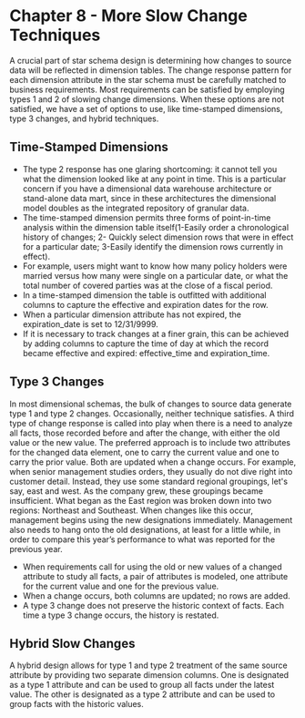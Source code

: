 # Chapter 8 - More Slow Change Techniques
A crucial part of star schema design is determining how changes to source data will be reflected in dimension tables. The change response pattern for each dimension attribute in the star schema must be carefully matched to business requirements. Most requirements can be satisfied by employing types 1 and 2 of slowing change dimensions. When these options are not satisfied, we have a set of options to use, like time-stamped dimensions, type 3 changes, and hybrid techniques.

## Time-Stamped Dimensions

- The type 2 response has one glaring shortcoming: it cannot tell you what the dimension looked like at any point in time. This is a particular concern if you have a dimensional data warehouse architecture or stand-alone data mart, since in these architectures the dimensional model doubles as the integrated repository of granular data.  
- The time-stamped dimension permits three forms of point-in-time analysis within the dimension table itself(1-Easily order a chronological history of changes; 2- Quickly select dimension rows that were in effect for a particular date; 3-Easily identify the dimension rows currently in effect).
- For example, users might want to know how many policy holders were married versus how many were single on a particular date, or what the total number of covered parties was at the close of a fiscal period.
- In a time-stamped dimension the table is outfitted with additional columns to capture the effective and expiration dates for the row.
- When a particular dimension attribute has not expired, the expiration_date is set to 12/31/9999.
- If it is necessary to track changes at a finer grain, this can be achieved by adding columns to capture the time of day at which the record became effective and expired: effective_time and expiration_time.
  
## Type 3 Changes

In most dimensional schemas, the bulk of changes to source data generate type 1 and type 2 changes. Occasionally, neither technique satisfies. A third type of change response is called into play when there is a need to analyze all facts, those recorded before and after the change, with either the old value or the new value. The preferred approach is to include two attributes for the changed data element, one to carry the current value and one to carry the prior value. Both are updated when a change occurs. 
For example, when senior management studies orders, they usually do not dive right into customer detail. Instead, they use some standard regional groupings, let's say, east and west. As the company grew, these groupings became insufficient. What began as the East region was broken down into two regions: Northeast and Southeast. When changes like this occur, management begins using the new designations immediately. Management also needs to hang onto the old designations, at least for a little while, in order to compare this year’s performance to what was reported for the previous year.

- When requirements call for using the old or new values of a changed attribute to study all facts, a pair of attributes is modeled, one attribute for the current value and one for the previous value.
- When a change occurs, both columns are updated; no rows are added.
- A type 3 change does not preserve the historic context of facts. Each time a type 3 change occurs, the history is restated.

## Hybrid Slow Changes

A hybrid design allows for type 1 and type 2 treatment of the same source attribute by providing two separate dimension columns. One is designated as a type 1 attribute and can be used to group all facts under the latest value. The other is designated as a type 2 attribute and can be used to group facts with the historic values.
